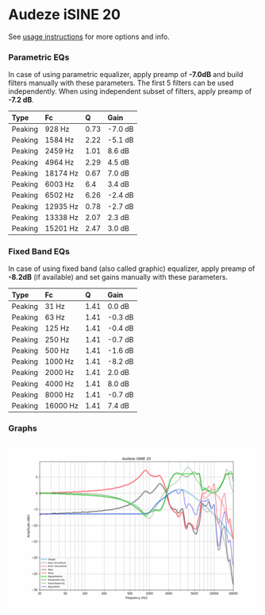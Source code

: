 # Audeze iSINE 20
See [usage instructions](https://github.com/jaakkopasanen/AutoEq#usage) for more options and info.

### Parametric EQs
In case of using parametric equalizer, apply preamp of **-7.0dB** and build filters manually
with these parameters. The first 5 filters can be used independently.
When using independent subset of filters, apply preamp of **-7.2 dB**.

| Type    | Fc       |    Q | Gain    |
|:--------|:---------|:-----|:--------|
| Peaking | 928 Hz   | 0.73 | -7.0 dB |
| Peaking | 1584 Hz  | 2.22 | -5.1 dB |
| Peaking | 2459 Hz  | 1.01 | 8.6 dB  |
| Peaking | 4964 Hz  | 2.29 | 4.5 dB  |
| Peaking | 18174 Hz | 0.67 | 7.0 dB  |
| Peaking | 6003 Hz  | 6.4  | 3.4 dB  |
| Peaking | 6502 Hz  | 6.26 | -2.4 dB |
| Peaking | 12935 Hz | 0.78 | -2.7 dB |
| Peaking | 13338 Hz | 2.07 | 2.3 dB  |
| Peaking | 15201 Hz | 2.47 | 3.0 dB  |

### Fixed Band EQs
In case of using fixed band (also called graphic) equalizer, apply preamp of **-8.2dB**
(if available) and set gains manually with these parameters.

| Type    | Fc       |    Q | Gain    |
|:--------|:---------|:-----|:--------|
| Peaking | 31 Hz    | 1.41 | 0.0 dB  |
| Peaking | 63 Hz    | 1.41 | -0.3 dB |
| Peaking | 125 Hz   | 1.41 | -0.4 dB |
| Peaking | 250 Hz   | 1.41 | -0.7 dB |
| Peaking | 500 Hz   | 1.41 | -1.6 dB |
| Peaking | 1000 Hz  | 1.41 | -8.2 dB |
| Peaking | 2000 Hz  | 1.41 | 2.0 dB  |
| Peaking | 4000 Hz  | 1.41 | 8.0 dB  |
| Peaking | 8000 Hz  | 1.41 | -0.7 dB |
| Peaking | 16000 Hz | 1.41 | 7.4 dB  |

### Graphs
![](./Audeze%20iSINE%2020.png)